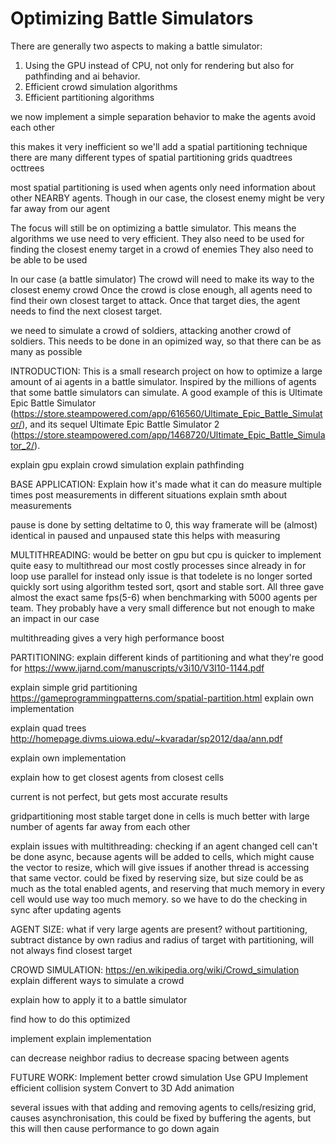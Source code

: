 # Optimizing Battle Simulators




There are generally two aspects to making a battle simulator:
1. Using the GPU instead of CPU, not only for rendering but also for pathfinding and ai behavior.
2. Efficient crowd simulation algorithms
3. Efficient partitioning algorithms


we now implement a simple separation behavior to make the agents avoid each other

this makes it very inefficient
so we'll add a spatial partitioning technique
there are many different types of spatial partitioning
grids
quadtrees
octtrees

most spatial partitioning is used when agents only need information about other NEARBY agents.
Though in our case, the closest enemy might be very far away from our agent






The focus will still be on optimizing a battle simulator.
This means the algorithms we use need to very efficient.
They also need to be used for finding the closest enemy target in a crowd of enemies
They also need to be able to be used


In our case (a battle simulator)
The crowd will need to make its way to the closest enemy crowd
Once the crowd is close enough, all agents need to find their own closest target to attack.
Once that target dies, the agent needs to find the next closest target.


we need to simulate a crowd of soldiers, attacking another crowd of soldiers. This needs to be done in an opimized way, so that there can be as many as possible





INTRODUCTION:
This is a small research project on how to optimize a large amount of ai agents in a battle simulator.
Inspired by the millions of agents that some battle simulators can simulate. A good example of this is Ultimate Epic Battle Simulator (https://store.steampowered.com/app/616560/Ultimate_Epic_Battle_Simulator/), and its sequel Ultimate Epic Battle Simulator 2 (https://store.steampowered.com/app/1468720/Ultimate_Epic_Battle_Simulator_2/).


explain gpu
explain crowd simulation
explain pathfinding




BASE APPLICATION:
Explain how it's made
what it can do
measure multiple times
post measurements in different situations
explain smth about measurements

pause is done by setting deltatime to 0, this way framerate will be (almost) identical in paused and unpaused state
this helps with measuring





MULTITHREADING:
would be better on gpu
but cpu is quicker to implement
quite easy to multithread our most costly processes since already in for loop
use parallel for instead
only issue is that todelete is no longer sorted
quickly sort using algorithm 
tested sort, qsort and stable sort. All three gave almost the exact same fps(5-6) when benchmarking with 5000 agents per team. They probably have a very small difference but not enough to make an impact in our case

multithreading gives a very high performance boost







PARTITIONING:
explain different kinds of partitioning and what they're good for
https://www.ijarnd.com/manuscripts/v3i10/V3I10-1144.pdf

explain simple grid partitioning
https://gameprogrammingpatterns.com/spatial-partition.html
explain own implementation

explain quad trees
http://homepage.divms.uiowa.edu/~kvaradar/sp2012/daa/ann.pdf

explain own implementation

explain how to get closest agents from closest cells

current is not perfect, but gets most accurate results

gridpartitioning most stable
target done in cells is much better with large number of agents far away from each other


explain issues with multithreading:
checking if an agent changed cell can't be done async, because agents will be added to cells, which might cause the vector to resize, which will give issues if another thread is accessing that same vector. could be fixed by reserving size, but size could be as much as the total enabled agents, and reserving that much memory in every cell would use way too much memory.
so we have to do the checking in sync after updating agents



AGENT SIZE:
what if very large agents are present?
without partitioning, subtract distance by own radius and radius of target
with partitioning, will not always find closest target




CROWD SIMULATION:
https://en.wikipedia.org/wiki/Crowd_simulation
explain different ways to simulate a crowd

explain how to apply it to a battle simulator

find how to do this optimized

implement
explain implementation



can decrease neighbor radius to decrease spacing between agents



FUTURE WORK:
Implement better crowd simulation
Use GPU
Implement efficient collision system
Convert to 3D
Add animation

several issues with that
adding and removing agents to cells/resizing grid, causes asynchronisation, this could be fixed by buffering the agents, but this will then cause performance to go down again




